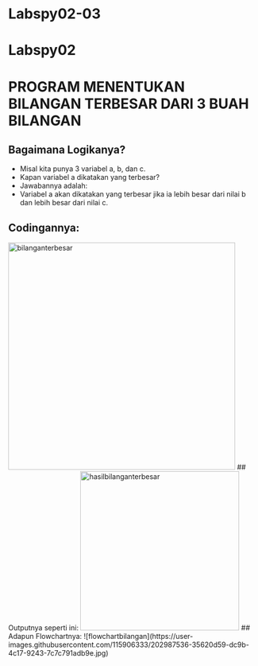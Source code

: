 # Labspy02-03
# Labspy02
# PROGRAM MENENTUKAN BILANGAN TERBESAR DARI 3 BUAH BILANGAN
## Bagaimana Logikanya?
- Misal kita punya 3 variabel a, b, dan c.
- Kapan variabel a dikatakan yang terbesar?
- Jawabannya adalah:
- Variabel a akan dikatakan yang terbesar jika ia lebih besar dari nilai b dan lebih besar dari nilai c.
## Codingannya:
<img width="457" alt="bilanganterbesar" src="https://user-images.githubusercontent.com/115906333/202987012-ae25af04-20fa-4aec-bac7-13315c0ed146.png">
## Outputnya seperti ini:
<img width="320" alt="hasilbilanganterbesar" src="https://user-images.githubusercontent.com/115906333/202987105-267f52bc-3fde-46c5-b1f0-16b54ea268dc.png">
## Adapun Flowchartnya:
![flowchartbilangan](https://user-images.githubusercontent.com/115906333/202987536-35620d59-dc9b-4c17-9243-7c7c791adb9e.jpg)

